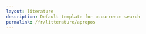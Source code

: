 ```yaml
---
layout: literature
description: Default template for occurrence search
permalink: /fr/litterature/apropos
---
```

<script>
  var siteConfig = {
    literature: {
      rootFilter: {countriesOfCoverage: ['CA']},
      excludedFilters: ['countriesOfCoverage'],
      highlightedFilters: ['q', 'countriesOfResearcher', 'year']
    }
  };
</script>